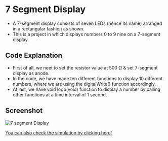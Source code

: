 # 7 Segment Display
* A 7-segment display consists of seven LEDs (hence its name) arranged in a rectangular fashion as shown.
* This is a project in which displays numbers 0 to 9 nine on a 7-segment display.

## Code Explanation
* First of all, we neet to set the resistor value at 500 Ω & set 7-segment display as anode.
* In the code, we have made ten different functions to display 10 different numbers, where we are using the digitalWrite() function accordingly.
* At last, we have void loop(void) function to display a number by calling other functions at a time interval of 1 second.

## Screenshot
![7 segment Display](https://user-images.githubusercontent.com/58645688/137630408-54407980-d3e9-43c6-8cfe-1524c114dc89.png)


[You can also check the simulation by clicking here!](https://youtu.be/BCoLs10et6Y)
